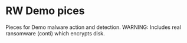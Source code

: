 # RW Demo pices
Pieces for Demo malware action and detection.
WARNING: Includes real ransomware (conti) which encrypts disk.
